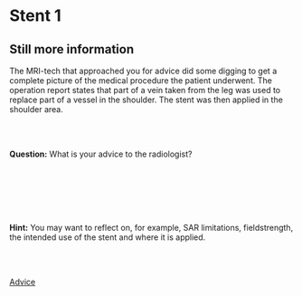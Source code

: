 # Stent 1

## Still more information

The MRI-tech that approached you for advice did some digging to get a complete picture of the medical procedure the patient underwent.
The operation report states that part of a vein taken from the leg was used to replace part of a vessel in the shoulder. The stent was then applied in the shoulder area. 


<br>
<br>

**Question:** What is your advice to the radiologist?

<br>
<br>
<br>
<br>
<br>

**Hint:** You may want to reflect on, for example, SAR limitations, fieldstrength, the intended use of the stent and where it is applied.


<br>
<br>

[Advice](advies.md)
